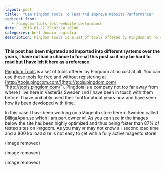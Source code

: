 ```yaml
---
layout: post
title:  "Use Pingdom Tools To Test And Improve Website Performance"
redirect_from:
   - /pingdom-tools-test-website-performance
date:   2013-01-27 22:02:24 +0100
categories: best domain registrar
description: Pingdom Tools is a set of tools offered by Pingdom at no cost at all. You can use these tools for free and without registe...
---
```


**This post has been migrated and imported into different systems over the years, I have not had a chance to format this post so it may be hard to read but I have left it here as a reference.**

[Pingdom Tools](http://tools.pingdom.com/ "Pingdom Tools") is a set of tools offered by Pingdom at no cost at all. You can use these tools for free and without registering at [http://tools.pingdom.com/](http://tools.pingdom.com/ "http://tools.pingdom.com/"). Pingdom is a company not too far away from where I live here in Västerås Sweden and I have been in touch with them before. I have probably used their tool for about years now and have seen how its been developed with time.  
  
 In this case I have been working on a Magento store here in Sweden called BilligaApan.se which I am part owner of. As you can see in the images below the site has been highly optimized and thus being faster than 87% of tested sites on Pingdom. As you may or may not know a 1 second load time and a 800 kb load size is not easy to get with a fully active magento store!  
  
 (image removed)   
  
 (image removed)   
  
 (image removed)